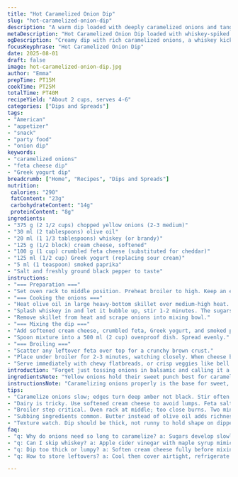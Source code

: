 ```yaml
---
title: "Hot Caramelized Onion Dip"
slug: "hot-caramelized-onion-dip"
description: "A warm dip loaded with deeply caramelized onions and tangy cream cheese, spiked with whiskey and smoked paprika instead of balsamic. Uses feta instead of cheddar for sharper punch and sour cream swapped for Greek yogurt for tang and texture. Slow-cooked onions bring out rich sweetness that cuts through creamy cheese. Broiled till bubbly with a golden crust on top. Serve with crunchy flatbreads or sliced veggies for contrast. Perfect for late-night snacking, party tables, or a savory appetizer when your usual dips feel tired."
metaDescription: "Hot Caramelized Onion Dip loaded with whiskey-spiked onions, creamy feta, and Greek yogurt. Broiled to bubbly crust. Cozy, savory snack for any occasion."
ogDescription: "Creamy dip with rich caramelized onions, a whiskey kick, and tangy feta. Broil for golden crust. Great with flatbreads or crisp veggies."
focusKeyphrase: "Hot Caramelized Onion Dip"
date: 2025-08-01
draft: false
image: hot-caramelized-onion-dip.jpg
author: "Emma"
prepTime: PT15M
cookTime: PT25M
totalTime: PT40M
recipeYield: "About 2 cups, serves 4-6"
categories: ["Dips and Spreads"]
tags:
- "American"
- "appetizer"
- "snack"
- "party food"
- "onion dip"
keywords:
- "caramelized onions"
- "feta cheese dip"
- "Greek yogurt dip"
breadcrumb: ["Home", "Recipes", "Dips and Spreads"]
nutrition: 
 calories: "290"
 fatContent: "23g"
 carbohydrateContent: "14g"
 proteinContent: "8g"
ingredients:
- "375 g (2 1/2 cups) chopped yellow onions (2-3 medium)"
- "30 ml (2 tablespoons) olive oil"
- "20 ml (1 1/3 tablespoons) whiskey (or brandy)"
- "125 g (1/2 block) cream cheese, softened"
- "100 g (1 cup) crumbled feta cheese (substituted for cheddar)"
- "125 ml (1/2 cup) Greek yogurt (replacing sour cream)"
- "5 ml (1 teaspoon) smoked paprika"
- "Salt and freshly ground black pepper to taste"
instructions:
- "=== Preparation ==="
- "Set oven rack to middle position. Preheat broiler to high. Keep an eye; broilers can burn fast."
- "=== Cooking the onions ==="
- "Heat olive oil in large heavy-bottom skillet over medium-high heat. Toss in chopped onions all at once. Stir frequently but allow edges to brown and crisp slightly – you want that deep amber color without burning. Sounds of sizzling, the aroma changes from sharp to sweet and musty, take your time here, around 20 minutes. When onions start sticking, scrape them off the pan bottom; that's flavor developing."
- "Splash whiskey in and let it bubble up, stir 1-2 minutes. The sugars react with alcohol; smell changes—fruity, warm. Don’t rush vinegar replacements or you lose balance."
- "Remove skillet from heat and scrape onions into mixing bowl."
- "=== Mixing the dip ==="
- "Add softened cream cheese, crumbled feta, Greek yogurt, and smoked paprika. Salt and pepper to taste. Stir vigorously until uniform. Texture should be thick, not runny. Adjust seasoning now; feta adds saltiness, so taste as you go."
- "Spoon mixture into a 500 ml (2 cup) ovenproof dish. Spread evenly."
- "=== Broiling ==="
- "Scatter any leftover feta over top for a crunchy brown crust."
- "Place under broiler for 2-3 minutes, watching closely. When cheese bubbles, edges brown and smell toasty, pull it out. Don't wander off—broilers burn fast."
- "Serve immediately with chewy flatbreads, or crisp veggies like bell peppers or jicama slices. Keeps warm a little but best eaten right away."
introduction: "Forget just tossing onions in balsamic and calling it a day. Learned the hard way—balsamic can get sickly if overcooked or not caramelized right. Switched to whiskey this time—adds smoky, boozy notes without clashing. Onions need patience; you’ll know by their richness, deep golden edges, not burnt black. Onions’ initial harshness fades into mellow sweetness after at least 15 minutes slow cooking, key step. The sharp tang of feta cuts the cream cheese’s dreaminess, and Greek yogurt keeps the dip light but creamy—a little thicker than sour cream, so dips stick better to whatever you scoop with. Broiling last minute makes the top crackly, balancing the softness inside. This is for those evenings when you want something cozy, flavorful, but not fussed about perfect plating or complicated prep."
ingredientsNote: "Yellow onions hold their sweet punch best for caramelizing; avoid white or red as their flavors differ—white can be sharper, red may stain and turn bitter. Olive oil is standard but butter can work, adds richness but watch for browning speed. Whiskey or brandy replaces balsamic vinegar here to avoid the vinegar’s acetic sharpness and add a warming aroma—if none available, try a tablespoon of apple cider vinegar with 5 ml maple syrup for balance. Feta cheese is the wild card; crumbled feta brings salt and tang but avoid overly briny or creamy fresh feta—the drier, crumbly kind integrates better. Greek yogurt replaces sour cream to reduce fat slightly and add protein, plus it won't separate when warmed if good quality is used. Smoked paprika gives complexity, but a pinch of cayenne or chili powder works for heat if desired. Salt carefully after mixing cheeses; feta is salty."
instructionsNote: "Caramelizing onions properly is the base for sweet, rich flavor here. Patience matters more than time—watch edges turn dark amber, not burnt black spots. Stir often but not constantly; letting onions sit a bit aids caramelization. Adding whiskey towards the end lets alcohol cook off while infusing flavor; too early and it can burn off or taste raw. Mixing cheeses warm but not hot prevents clumping. If dip seems too thick to mix evenly, add a splash of milk or more Greek yogurt to loosen. Broiling is the final show—watch it like a hawk; 2 minutes can turn to 5 quickly and shift from golden crust to charred disaster. Remove once cheese bubbles, tops just turning golden. Serve hot—dip cools fast, toughens up. If prepping ahead, make up to layering in dish, refrigerate, then broil just before serving to revive texture and warmth. Avoid microwaving leftovers—cheese can split and texture turns grainy."
tips:
- "Caramelize onions slow; edges turn deep amber not black. Stir often but don’t obsess. Let sugars develop; smell changes from sharp to sweet and musty—key timing hint. If sticking starts scrap off pan bottom, that’s flavor doing work. Whiskey adds boozy aroma, add near end or burns off useless. If no whiskey, splash apple cider vinegar plus maple syrup — balance sharp and sweet works fine."
- "Dairy is tricky. Use softened cream cheese to avoid lumps. Feta saltiness can ruin balance — taste before adding salt. Greek yogurt replaces sour cream, thicker texture so dip clings better. If too thick to mix, loosen with splash milk or more yogurt. Keep mixture warm but not hot when mixing to prevent clumps. Leftover feta on top under broiler crisps nicely; watch closely or browns too fast."
- "Broiler step critical. Oven rack at middle; too close burns. Two minutes max usually. Watch cheese bubble, edges brown, smell shifts toasty nutty. Don’t wander off — broiler jumps from golden to charred in seconds. If prepping ahead, refrigerate before broiling. Reheat fast under broiler to revive crust and warmth; microwaving ruins texture, cheese splits, dip grainy."
- "Subbing ingredients common. Butter instead of olive oil adds richness but watch fast browning. White onions sharper, red onions stain or bitter — yellow onions best for caramelizing sweet flavor baseline. If smoky paprika not on hand, cayenne or chili powder add heat, complexity, but less smoky aroma. Whiskey or brandy preferable for warm notes, try same quantity if swapping vinegar; vinegar sharpness changes flavor profile entirely."
- "Texture watch. Dip should be thick, not runny to hold shape on dippers. Stir vigorously for uniformity but don’t overmix; heat breaks cheeses if too hot. When scraping from skillet, get all sticky bits — those caramelized sugars matter. Serve immediately hot. Dip cools quickly then thickens and toughens. Veggie crunch contrast like bell pepper or jicama slices balance softness. Flatbreads add chew, size matters for portion control."
faq:
- "q: Why do onions need so long to caramelize? a: Sugars develop slowly, edges turn amber, not dark black. Smell shifts from sharp to musty sweet. Stir often but let rest; burning ruins it. Time not exact depends on onion moisture, pan temp."
- "q: Can I skip whiskey? a: Apple cider vinegar with maple syrup mimics balance. Whiskey adds smoky boozy aroma otherwise missing. Add near end with onions bubbling. Adds depth but if off-limits, vinegar swap works but taste differs."
- "q: Dip too thick or lumpy? a: Soften cream cheese fully before mixing. Add splash milk or more Greek yogurt if too stiff. Warm cheeses gently to avoid clumps, stir vigorously but don’t overheat. Clumps mean temp issue or dry cheese."
- "q: How to store leftovers? a: Cool then cover airtight, refrigerate up to 3 days. Reheat under broiler for crust revival only. Avoid microwave—cheese splits, texture grainy. If prepping before serving day, make base then broil last moment."

---
```

